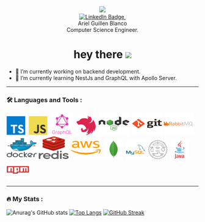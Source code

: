 <div id="header" align="center">
  <img src="https://mvpstorage.nyc3.digitaloceanspaces.com/K-TDRA/img/63da8f02b0b3e876e4f73e10.svg" width="50% heigth=100" />
  <div id="badges">
    <a href=https://www.linkedin.com/in/ariel-guillen-blanco>
      <img src="https://img.shields.io/badge/LinkedIn-blue?style=for-the-badge&logo=linkedin&logoColor=white" alt="LinkedIn Badge"/>
    </a>
    <img src="https://komarev.com/ghpvc/?username=ArielGuillen&style=flat-square&color=blue" alt=""/>
  </div>
  Ariel Guillen Blanco
  <br />
  Computer Science Engineer.
  <br />
  <h1>
    hey there
    <img src="https://media.giphy.com/media/hvRJCLFzcasrR4ia7z/giphy.gif" width="30px"/>
  </h1>
</div>

- 🔭 I’m currently working on backend development.
- 🌱 I’m currently learning NestJs and GraphQL with Apollo Server.

---

### :hammer_and_wrench: Languages and Tools :

<div>
  <img src="https://github.com/devicons/devicon/blob/master/icons/typescript/typescript-original.svg" title="TypeScript" alt="TypeScript" width="50" height="50"/>&nbsp;
  <img src="https://github.com/devicons/devicon/blob/master/icons/javascript/javascript-original.svg" title="JavaScript" alt="JavaScript" width="50" height="50"/>&nbsp;
  <img src="https://github.com/devicons/devicon/blob/master/icons/graphql/graphql-plain-wordmark.svg" title="GraphQL" alt="GraphQL" width="60" height="60"/>&nbsp;
  <img src="https://github.com/devicons/devicon/blob/master/icons/nestjs/nestjs-original.svg" title="NestJS" alt="NestJS" width="50" height="50"/>&nbsp;
  <img src="https://github.com/devicons/devicon/blob/master/icons/nodejs/nodejs-original-wordmark.svg" title="NodeJS" alt="NodeJS" width="80" height="60"/>&nbsp;
  <img src="https://github.com/devicons/devicon/blob/master/icons/git/git-original-wordmark.svg" title="Git" alt="Git" width="80" height="60"/>
  <img src="https://github.com/devicons/devicon/blob/master/icons/rabbitmq/rabbitmq-original-wordmark.svg" title="RabbitMQ" alt="RabbitMQ" width="80" height="60"/>
  <img src="https://github.com/devicons/devicon/blob/master/icons/docker/docker-original-wordmark.svg" title="Docker" alt="Docker" width="80" height="60"/>
  <img src="https://github.com/devicons/devicon/blob/master/icons/redis/redis-original-wordmark.svg" title="Redis" alt="Redis" width="80" height="60"/>
  <img src="https://github.com/devicons/devicon/blob/master/icons/amazonwebservices/amazonwebservices-plain-wordmark.svg" title="AWS" alt="AWS" width="80" height="60"/>&nbsp;
  <img src="https://github.com/devicons/devicon/blob/master/icons/mongodb/mongodb-original.svg" title="MongoDB" alt="MongoDB" width="50" height="50"/>&nbsp;
  <img src="https://github.com/devicons/devicon/blob/master/icons/mysql/mysql-original-wordmark.svg" title="MySQL"  alt="MySQL" width="50" height="50"/>&nbsp; 
  <img src="https://github.com/devicons/devicon/blob/master/icons/rust/rust-line.svg" title="Rust"  alt="Rust" width="50" height="50"/>&nbsp; 
  <img src="https://github.com/devicons/devicon/blob/master/icons/java/java-original-wordmark.svg" title="Java" alt="Java" width="50" height="50"/>&nbsp;
  <img src="https://github.com/devicons/devicon/blob/master/icons/npm/npm-original-wordmark.svg" title="npm" alt="npm" width="60" height="50"/>&nbsp; 
</div>

---
### :fire: My Stats :
![Anurag's GitHub stats](https://github-readme-stats.vercel.app/api?username=ArielGuillen&show_icons=true&theme=shades-of-purple&hide_border=true&border_radius=10) 
[![Top Langs](https://github-readme-stats.vercel.app/api/top-langs/?username=ArielGuillen&theme=shades-of-purple&hide_border=true&border_radius=7&layout=compact)](https://github.com/anuraghazra/github-readme-stats)
<a href="https://github.com/DenverCoder1/github-readme-streak-stats">
  <img height=160 src="https://github-readme-streak-stats-eight.vercel.app/?user=ArielGuillen&theme=shades-of-purple&hide_border=true&border_radius=10&mode=weekly&sideLabels=FFFFFF&currStreakNum=FFFFFF&border=FFFFFF&stroke=0AC1DD&sideNums=FFFFFF&currStreakLabel=FFFFFF&dates=FFFFFF" alt="GitHub Streak" />
</a>



<!--
**ArielGuillen/ArielGuillen** is a ✨ _special_ ✨ repository because its `README.md` (this file) appears on your GitHub profile.

Here are some ideas to get you started:

- 🔭 I’m currently working on ...
- 🌱 I’m currently learning ...
- 👯 I’m looking to collaborate on ...
- 🤔 I’m looking for help with ...
- 💬 Ask me about ...
- 📫 How to reach me: ...
- 😄 Pronouns: ...
- ⚡ Fun fact: ...
-->
